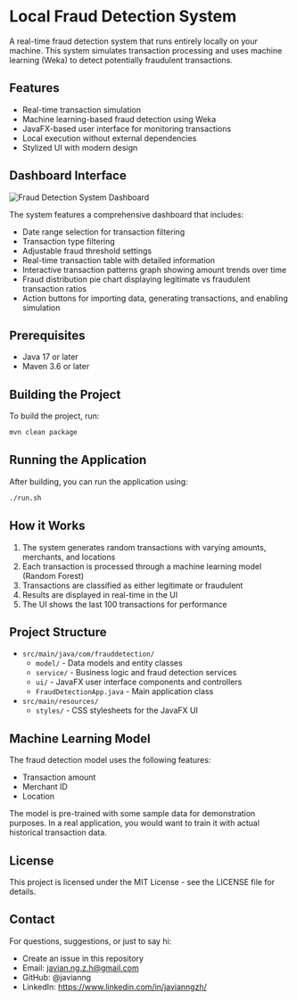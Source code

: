 # Local Fraud Detection System

A real-time fraud detection system that runs entirely locally on your machine. This system simulates transaction processing and uses machine learning (Weka) to detect potentially fraudulent transactions.

## Features

- Real-time transaction simulation
- Machine learning-based fraud detection using Weka
- JavaFX-based user interface for monitoring transactions
- Local execution without external dependencies
- Stylized UI with modern design

## Dashboard Interface

![Fraud Detection System Dashboard](dashboard.png)

The system features a comprehensive dashboard that includes:

- Date range selection for transaction filtering
- Transaction type filtering
- Adjustable fraud threshold settings
- Real-time transaction table with detailed information
- Interactive transaction patterns graph showing amount trends over time
- Fraud distribution pie chart displaying legitimate vs fraudulent transaction ratios
- Action buttons for importing data, generating transactions, and enabling simulation

## Prerequisites

- Java 17 or later
- Maven 3.6 or later

## Building the Project

To build the project, run:

```bash
mvn clean package
```

## Running the Application

After building, you can run the application using:

```bash
./run.sh
```

## How it Works

1. The system generates random transactions with varying amounts, merchants, and locations
2. Each transaction is processed through a machine learning model (Random Forest)
3. Transactions are classified as either legitimate or fraudulent
4. Results are displayed in real-time in the UI
5. The UI shows the last 100 transactions for performance

## Project Structure

- `src/main/java/com/frauddetection/`
  - `model/` - Data models and entity classes
  - `service/` - Business logic and fraud detection services
  - `ui/` - JavaFX user interface components and controllers
  - `FraudDetectionApp.java` - Main application class
- `src/main/resources/`
  - `styles/` - CSS stylesheets for the JavaFX UI

## Machine Learning Model

The fraud detection model uses the following features:
- Transaction amount
- Merchant ID
- Location

The model is pre-trained with some sample data for demonstration purposes. In a real application, you would want to train it with actual historical transaction data.

## License

This project is licensed under the MIT License - see the LICENSE file for details. 

## Contact

For questions, suggestions, or just to say hi:

- Create an issue in this repository
- Email: javian.ng.z.h@gmail.com
- GitHub: @javianng
- LinkedIn: https://www.linkedin.com/in/javianngzh/